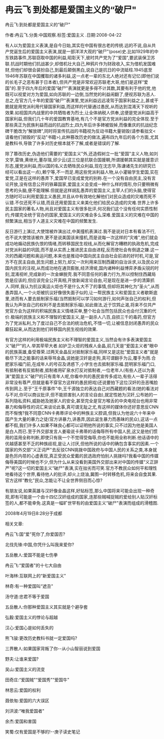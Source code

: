 # 冉云飞  到处都是爱国主义的“破尸"    
    
冉云飞:到处都是爱国主义的“破尸"    
作者:冉云飞.分类:中国观察.标签:爱国主义 .日期:2008-04-22    
有人以为爱国主义表演,是自今日始,其实在中国有很古老的传统.远的不说,自从共产党诞生后的爱国主义表演,就是一部洋洋大观的“破尸"(pose)史.比如1929年的中东铁路事件,苏联窃取中国的利益,昭彰天下,彼时共产党为了“爱国",要武装保卫苏联.抗战时期他们抗战甚少,却借机壮大自己,种鸦片作为财政收入,实为借机发国难财,但他们却很会装扮自己,到最后颠倒黑白,说自己是抗日的中流砥柱.1945底至1946年苏联在中国攫取的诸多利益,这一点老一辈的东北人绝对还有记忆(即他们说的长毛子之恶有甚于日本者),但共产党是非常欢迎苏联老大哥,他们是这样“爱国"的.至于四九年后的爱国“破尸"表演就更是多得不计其数,其要有利于他的党,他既可以视爱对方为爱国,如向苏联的一边倒,当然党的利益闹翻了,便视苏联为恶人.总之,在官方几十年的爱国“破尸"表演里,党派利益远远凌驾于国家利益之上,甚或干脆就是用党派利用代替国家利益,而这样的代替通过愚民,从而达到混淆天下视听的效果.如视国共内战里的中共牺牲者为烈士,让全体纳税人供奉,这便是党派利益高于国家利益,但我们几十年的爱国教育基地,有几个不是官方党派利益的完全体现.至于那些真正为民族利益而战的抗战烈士,四九年后许多碑被毁掉,而像重庆的抗战纪念碑干脆改为“解放碑",同时将宣传抗战的书籍视为反动书籍大量销毁(请参看拙文<请看他们销毁的“反动"书籍>),此种篡改历史的做法,遍布四九年后的各个方面,尤其是教科书,导致了许多对历史根本就不了解,或者是错误的了解.    
除了篡改历史,伪造他们需要的“爱国主义"外,还造假树立一批“爱国"主义人物,如刘文学,雷锋,黄继光,董存瑞,邱少云(这三位是抗联合国援朝,所谓援朝其实就是援意识形态,援党派利益,而以国的名义去牺牲民众利益,现在沈志华,陈谦诸先生的研究已经可以看出这一点),赖宁等,不一而足.用这些党派利益人物,从小灌输学生爱国,实在爱党,正是在这样的愚弄下,爱国早已变成爱党的别称.在一个没有自由民主,没有言论开放,没有信息公开的铁幕国家,爱国主义会变成一种什么样的情形,你只要稍微有思考的头脑,便不能理解.但就是这样胡乱愚弄的爱国主义,主宰人们的头脑,使得官方随时可以利用爱国主义愚民,并且从中有效地化解他们对民众造成的灾难而死不认错.不仅还死不认错,而且还用爱国主义来美化他们给民众造成的灾难.世界上许多民主国家的著名人物,尚且对爱国主义有很多批评,何况我们这个没有任何实质性制约,传媒完全统于官办的国家,爱国主义的灾难会多么深难.爱国主义的灾难在中国的频繁演出,相当于人道主义灾难在中国的频繁发生.    
反日游行上演过,大使馆被炸演出过,中美撞机表演过.我不是说对日本有看法不行,也不说大使馆该被炸,更不是说美国该来撞机,而是说每一次这样的“灾难",他们就会成功地煽动民族仇恨的情绪,而转移国民生视线,从而化解官方糟糕的执政危机,完成对党派利益的巩固,而不是从实质上推进民主自由进程,反而使社会有倒退之嫌.这一次的西藏问题和奥运问题,本来也是推动中国向民主自由社会前进的好时机,可是,官方不在民主自由,民生问题上努力,却又一次利用来压制西藏的自治诉求,以及民众对国内民生的注视,从而成功地在通货膨胀,经济滑坡,国内诸种利益博弈矛盾尖锐的时刻,混淆视听,完成新的一次金蝉脱壳.我不同意任何的暴力行为,所以控制住西藏局势是应该的,但应该完全公开真相,开放新闻言论自由,可是现在是进一步的清算抓人.同样,我认为抗议奥运火炬也不是什么大不了的事情,但却将其神化为“圣火",从而愚弄国人,一个火炬被抗议好像很失面子似的,让一帮民族主义和爱国主义者歇斯底里,进而有人要去抵制家乐福(当然抵制可以学习如何游行,如何声张自己的权利,但我认为声张自己的权利不是去抵制家乐福),如此做法,近于饮鸩止渴,将来不仅共产党官方会为这样的积端民族主义情绪买单,整个社会当然包括民众也会付沉重的代价.极端的民族主义和不理智的爱国主义,是一副杀人八百,自损三千的毒药,但官方为了党派私利,为了度过自己不合法的统治危机,不惜一切,让被信息封闭愚弄的民众癫狂起来,从而达到他们转移国内民生视线的效果.    
有官方这样的利用极端民族主义和不理智的爱国主义,当然会有许多表演爱国主义“破尸"的人.举其荦荦大者.如护卫火炬的残疾人金晶,前几天是“爱国主义者"眼中的民族英雄,备受尊荣.过两天金晶反对抵制家乐福,同样又是这批“爱国主义者"就是极尽下流之能事的话来辱骂金晶,说她是汉奸是走狗,真可谓翻手为云,覆手为雨.合肥家乐福门前,在成年人的号召及诱惑下,小学生也去抵制家乐福.昆明家乐福门口,有抵制者有反抵制者,抵制者用矿泉水打反对抵制者,一位老年人(有些人还以为表演“爱国主义"破尸的只有青年人呢,你看中共的愚民宣传多成功,有些人一辈子活得非常没有尊严,但就是看不穿官方这样的愚民把戏)还说要拍下这位汉奸的丑恶嘴脸传到网上.至于“王千原事件"中,王千源独立的表达自己对西藏题的看法(她的看法对与不对,你可以商议批评,但不能损害别人的言论自由),就定性她为汉奸,公布她的一系列隐私资料,威胁她及她家人的安全,甚至完全是官方喉舌的中央电视台也用非常暴力和侮辱性的词汇来谈论此事,真可谓无耻之尤,有这样的媒体你还好意思反CNN而不惭愧?我不同意CNN卡弗蒂评论中的种族主义腔调,但我认为他说六十年来中国产生大量的暴力之徒(官方讲暴力,讲愚弄,因此诞生暴力而愚昧的民众),这话一点都不假,我们许多人如果不昧良心都可以证明他所说的事实,只不过因为他是美国人是白人而已.至于外交部发言人姜瑜说卡弗蒂的话侮辱所有中国人民,这又是他们惯用的滥用全称判断,即使只有我一个不觉得受侮辱,你也不能用全称判断.他话语中的优越感甚至不乏的种族歧视,是让人讨厌,但他所说的话中的确包含事实的因素.一个国家的外交部“义正词严"去反驳CNN挑拨中国政府与中国人民的关系之类,本身就是色厉内荏的心虚表现,真正受民众爱戴的民选政府怕别人挑拨吗?我看中国的传媒侮辱美国的时候也不少,但为什么从来没看到美国外交部出来对中国的传媒“义正辞严"呢?这一切的爱国主义“破尸"表演,实在拙劣而可笑.官方不教民众如何平和理性地看待这个世界,看待他人的批评,却火上烧油,冀图一时转移危机,将来会自食其果.官方这样“教化"民众,怎能让不让全世界侧目而心惊?    
有朋友说,如果英雄与汉奸像金晶这样,好贴标签,那么中国将来可能会出现一种奇观,即有可能是一个由十四亿汉奸组成的国家,连那些贼喊捉贼的爱给别人贴汉奸标签的人,都不能幸免.这真是一幅旷世罕有的由爱国主义“破尸"表演而组成的滑稽图.    
2008年4月19日8:28分于成都    
    
相关文章:    
冉云飞:国“爱"死你了,你爱国否?    
北伐先锋:中国,你凭什么叫我来爱你?    
五岳散人:爱国不能是七伤拳    
冉云飞:“爱国者"的十七大自由    
叶海林:互联网上的“新爱国主义"    
林奇:有一种爱国叫“遮丑"    
汤守道:忠君不等于爱国    
五岳散人:你那种爱国主义其实就是个避孕套    
弘毅:爱国主义的悖论与超越    
汉心:爱国心是如何丢失的    
熊飞骏:更改历史教科书就一定爱国吗?    
三界散人:如果国家背叛了你--从小山智丽说到爱国    
野夫:让谁来爱国?    
吴山:爱国主义的流变    
田奇庄:“爱国贼"“爱国秀"“爱国牛"    
林思云:爱国的权利    
聂依匆:爱国的六大误区    
刘洪波:“唯我爱国者"    
余杰:爱国和害国    
笑蜀:仅有爱国是不够的!--庚子读史笔记